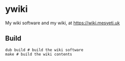 # ywiki
My wiki software and my wiki, at <https://wiki.mesyeti.uk>

## Build
```
dub build # build the wiki software
make # build the wiki contents
```
